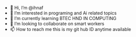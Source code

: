 - 👋 Hi, I’m @ihnaf
- 👀 I’m interested in programing and Ai related topics
- 🌱 I’m currently learning BTEC HND IN COMPUTING
- 💞️ I’m looking to collaborate on smart workers
- 📫 How to reach me this is my git hub ID anytime available

<!---
ihnaf/ihnaf is a ✨ special ✨ repository because its `README.md` (this file) appears on your GitHub profile.
You can click the Preview link to take a look at your changes.
--->
